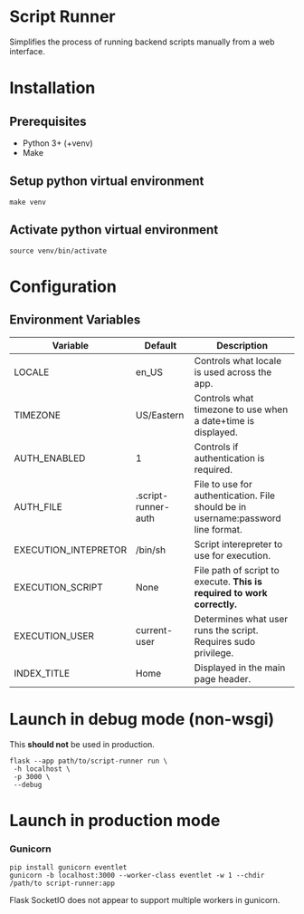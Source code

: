 # Script Runner

Simplifies the process of running backend scripts manually from a web interface.

# Installation

## Prerequisites

- Python 3+ (+venv)
- Make

## Setup python virtual environment

```
make venv
```

## Activate python virtual environment

```
source venv/bin/activate
```

# Configuration

## Environment Variables

| Variable             | Default             | Description                                                                      |
| -------------------- | ------------------- | -------------------------------------------------------------------------------- |
| LOCALE               | en_US               | Controls what locale is used across the app.                                     |
| TIMEZONE             | US/Eastern          | Controls what timezone to use when a date+time is displayed.                     |
| AUTH_ENABLED         | 1                   | Controls if authentication is required.                                          |
| AUTH_FILE            | .script-runner-auth | File to use for authentication. File should be in username:password line format. |
| EXECUTION_INTEPRETOR | /bin/sh             | Script interepreter to use for execution.                                        |
| EXECUTION_SCRIPT     | None                | File path of script to execute. **This is required to work correctly.**          |
| EXECUTION_USER       | current-user        | Determines what user runs the script. Requires sudo privilege.                   |
| INDEX_TITLE          | Home                | Displayed in the main page header.                                               |

# Launch in debug mode (non-wsgi)

This **should not** be used in production.

```
flask --app path/to/script-runner run \
 -h localhost \
 -p 3000 \
 --debug
```

# Launch in production mode

### Gunicorn

```
pip install gunicorn eventlet
gunicorn -b localhost:3000 --worker-class eventlet -w 1 --chdir /path/to script-runner:app
```

Flask SocketIO does not appear to support multiple workers in gunicorn.
